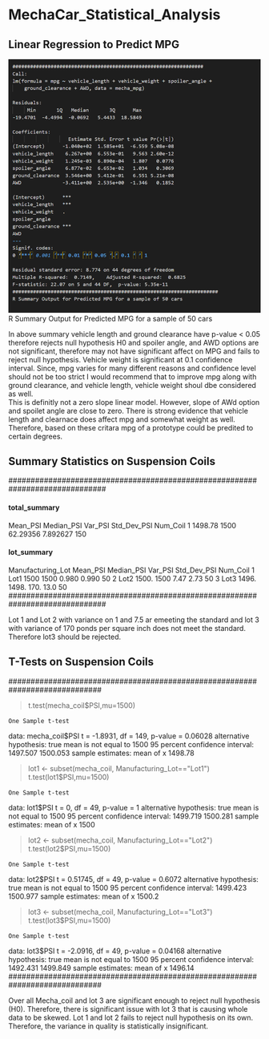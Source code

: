 # MechaCar_Statistical_Analysis

## Linear Regression to Predict MPG

![](https://github.com/h4mm4d/MechaCar_Statistical_Analysis/blob/main/fig3.PNG?raw=true)
R Summary Output for Predicted MPG for a sample of 50 cars 


In above summary vehicle length and ground clearance have p-value < 0.05 therefore rejects null hypothesis H0 and spoiler angle, and AWD options are not significant, therefore may not have significant affect on MPG and fails to reject null hypothesis. Vehicle weight is significant at 0.1 confidence interval. Since, mpg varies for many different reasons and confidence level should not be too strict I would recommend that to improve mpg along with ground clearance, and vehicle length, vehicle weight shoul dbe considered as well.  
This is definitly not a zero slope linear model. However, slope of AWd option and spoilet angle are close to zero. 
There is strong evidence that vehicle length and clearnace does affect mpg and somewhat weight as well. Therefore, based on these critara mpg of a prototype could be predited to certain degrees.   


## Summary Statistics on Suspension Coils

##############################################################################
#### total_summary
  Mean_PSI      Median_PSI  Var_PSI     Std_Dev_PSI     Num_Coil
1  1498.78       1500       62.29356    7.892627        150

#### lot_summary
  Manufacturing_Lot     Mean_PSI    Median_PSI  Var_PSI     Std_Dev_PSI      Num_Coil
1 Lot1                  1500        1500        0.980       0.990           50
2 Lot2                  1500.       1500        7.47        2.73            50
3 Lot3                  1496.       1498.       170.        13.0            50
##############################################################################

Lot 1 and Lot 2 with variance on 1 and 7.5 ar emeeting the standard and lot 3 with variance of 170 ponds per square inch does not meet the standard. Therefore lot3 should be rejected. 

## T-Tests on Suspension Coils

#############################################################################
> t.test(mecha_coil$PSI,mu=1500)

	One Sample t-test

data:  mecha_coil$PSI
t = -1.8931, df = 149, p-value = 0.06028
alternative hypothesis: true mean is not equal to 1500
95 percent confidence interval:
 1497.507 1500.053
sample estimates:
mean of x 
  1498.78 

> lot1 <- subset(mecha_coil, Manufacturing_Lot=="Lot1")
> t.test(lot1$PSI,mu=1500)

	One Sample t-test

data:  lot1$PSI
t = 0, df = 49, p-value = 1
alternative hypothesis: true mean is not equal to 1500
95 percent confidence interval:
 1499.719 1500.281
sample estimates:
mean of x 
     1500 

> lot2 <- subset(mecha_coil, Manufacturing_Lot=="Lot2")
> t.test(lot2$PSI,mu=1500)

	One Sample t-test

data:  lot2$PSI
t = 0.51745, df = 49, p-value = 0.6072
alternative hypothesis: true mean is not equal to 1500
95 percent confidence interval:
 1499.423 1500.977
sample estimates:
mean of x 
   1500.2 

> lot3 <- subset(mecha_coil, Manufacturing_Lot=="Lot3")
> t.test(lot3$PSI,mu=1500)

	One Sample t-test

data:  lot3$PSI
t = -2.0916, df = 49, p-value = 0.04168
alternative hypothesis: true mean is not equal to 1500
95 percent confidence interval:
 1492.431 1499.849
sample estimates:
mean of x 
  1496.14 
#############################################################################

Over all Mecha_coil and lot 3 are significant enough to reject null hypothesis (H0). Therefore, there is significant issue with lot 3 that is causing whole data to be skewed. Lot 1 and lot 2 fails to reject null hypothesis on its own. Therefore, the variance in quality is statistically insignificant. 






